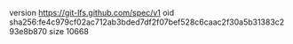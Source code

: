 version https://git-lfs.github.com/spec/v1
oid sha256:fe4c979cf02ac712ab3bded7df2f07bef528c6caac2f30a5b31383c293e8b870
size 10668
